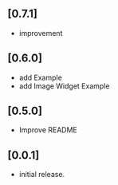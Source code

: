 ## [0.7.1] 

* improvement 

## [0.6.0] 

* add Example 
* add Image Widget Example

## [0.5.0] 

* Improve README

## [0.0.1] 

* initial release.
